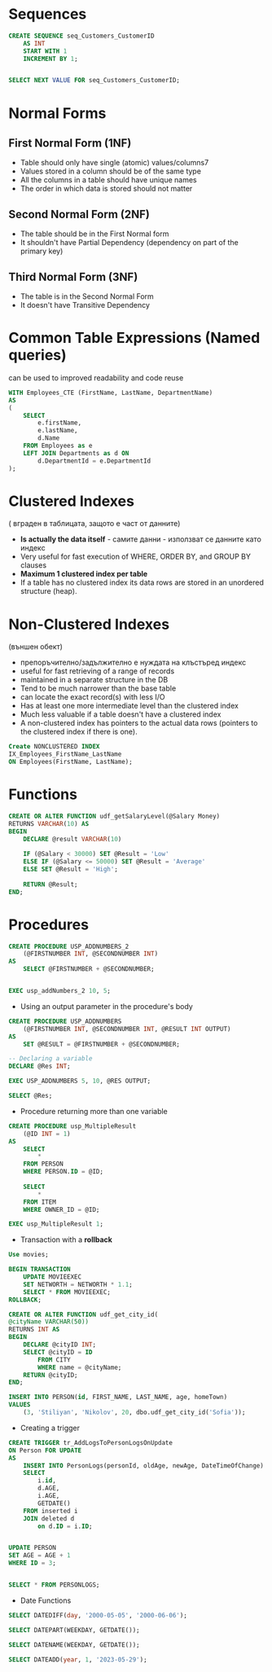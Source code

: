# Sequences
```sql
CREATE SEQUENCE seq_Customers_CustomerID
	AS INT
	START WITH 1
	INCREMENT BY 1;


SELECT NEXT VALUE FOR seq_Customers_CustomerID;
```

# Normal Forms

## First Normal Form (1NF)
- Table should only have single (atomic) values/columns7
- Values stored in a column should be of the same type
- All the columns in a table should have unique names
- The order in which data is stored should not matter

## Second Normal Form (2NF)
- The table should be in the First Normal form
- It shouldn't have Partial Dependency (dependency on part of the primary key)

## Third Normal Form (3NF)
- The table is in the Second Normal Form
- It doesn't have Transitive Dependency

# Common Table Expressions (Named queries)

can be used to improved readability and code reuse
```sql
WITH Employees_CTE (FirstName, LastName, DepartmentName)
AS 
(
	SELECT 
		e.firstName, 
		e.lastName,
		d.Name
	FROM Employees as e
	LEFT JOIN Departments as d ON
		d.DepartmentId = e.DepartmentId
);
```

# Clustered Indexes
( вграден в таблицата, защото е част от данните)
- **Is actually the data itself** - самите данни  - използват се данните като индекс
- Very useful for fast execution of WHERE, ORDER BY, and GROUP BY clauses
- **Maximum 1 clustered index per table**
- If a table has no clustered index its data rows are stored in an unordered structure (heap).

# Non-Clustered Indexes
(външен обект)
- препоръчително/задължително е нуждата на клъстъред индекс
- useful for fast retrieving of a range of records
- maintained in a separate structure in the DB
- Tend to be much narrower than the base table
- can locate the exact record(s) with less I/O
- Has at least one more intermediate level than the clustered index
- Much less valuable if a table doesn't have a clustered index
- A non-clustered index has pointers to the actual data rows (pointers to the clustered index if there is one).
```sql
Create NONCLUSTERED INDEX 
IX_Employees_FirstName_LastName
ON Employees(FirstName, LastName);
```

# Functions

```sql
CREATE OR ALTER FUNCTION udf_getSalaryLevel(@Salary Money)
RETURNS VARCHAR(10) AS
BEGIN 
	DECLARE @result VARCHAR(10)
	
	IF (@Salary < 30000) SET @Result = 'Low'
	ELSE IF (@Salary <= 50000) SET @Result = 'Average'
	ELSE SET @Result = 'High';
	
	RETURN @Result;
END;
```


# Procedures

```sql
CREATE PROCEDURE USP_ADDNUMBERS_2
	(@FIRSTNUMBER INT, @SECONDNUMBER INT)
AS
	SELECT @FIRSTNUMBER + @SECONDNUMBER;


EXEC usp_addNumbers_2 10, 5;
```

- Using an output parameter in the procedure's body
```sql
CREATE PROCEDURE USP_ADDNUMBERS
	(@FIRSTNUMBER INT, @SECONDNUMBER INT, @RESULT INT OUTPUT)
AS
	SET @RESULT = @FIRSTNUMBER + @SECONDNUMBER;

-- Declaring a variable
DECLARE @Res INT;

EXEC USP_ADDNUMBERS 5, 10, @RES OUTPUT;

SELECT @Res;
```

- Procedure returning more than one variable
```sql
CREATE PROCEDURE usp_MultipleResult
	(@ID INT = 1)
AS 
	SELECT 
		* 
	FROM PERSON
	WHERE PERSON.ID = @ID;
	
	SELECT 
		* 
	FROM ITEM
	WHERE OWNER_ID = @ID;

EXEC usp_MultipleResult 1;
```

- Transaction with a **rollback**
```sql
Use movies;

BEGIN TRANSACTION
	UPDATE MOVIEEXEC
	SET NETWORTH = NETWORTH * 1.1;
	SELECT * FROM MOVIEEXEC;
ROLLBACK;
```

```sql
CREATE OR ALTER FUNCTION udf_get_city_id(
@cityName VARCHAR(50)) 
RETURNS INT AS 
BEGIN 
	DECLARE @cityID INT; 
	SELECT @cityID = ID 
		FROM CITY 
		WHERE name = @cityName; 
	RETURN @cityID; 
END;

INSERT INTO PERSON(id, FIRST_NAME, LAST_NAME, age, homeTown)
VALUES
	(3, 'Stiliyan', 'Nikolov', 20, dbo.udf_get_city_id('Sofia'));
```

- Creating a trigger
```sql
CREATE TRIGGER tr_AddLogsToPersonLogsOnUpdate
ON Person FOR UPDATE 
AS 
	INSERT INTO PersonLogs(personId, oldAge, newAge, DateTimeOfChange)
	SELECT 
		i.id,
		d.AGE,
		i.AGE,
		GETDATE()
	FROM inserted i
	JOIN deleted d
		on d.ID = i.ID;


UPDATE PERSON
SET AGE = AGE + 1
WHERE ID = 3;


SELECT * FROM PERSONLOGS;
```

- Date Functions
```sql
SELECT DATEDIFF(day, '2000-05-05', '2000-06-06');

SELECT DATEPART(WEEKDAY, GETDATE());

SELECT DATENAME(WEEKDAY, GETDATE());

SELECT DATEADD(year, 1, '2023-05-29');
```

